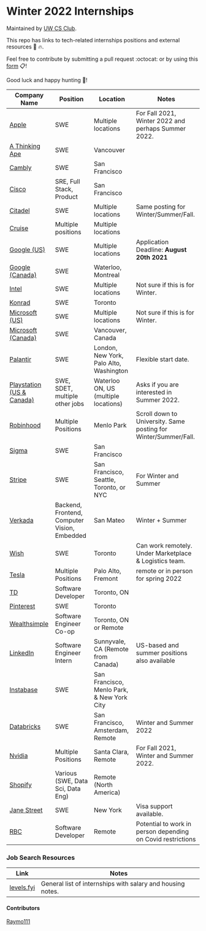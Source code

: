 # Winter 2022 Internships

Maintained by [UW CS Club](http://csclub.uwaterloo.ca/).

This repo has links to tech-related internships positions and external resources 💾 🔥.

Feel free to contribute by submitting a pull request :octocat: or by using this [form](https://forms.gle/UBYHhvhD7d8XXawe8) 📋!

Good luck and happy hunting :tada:!

| Company Name | Position | Location | Notes |
|--------------|----------|----------|-------|
| [Apple](https://jobs.apple.com/en-us/details/200253195/software-engineering-internship?team=STDNT) | SWE | Multiple locations | For Fall 2021, Winter 2022 and perhaps Summer 2022. |
| [A Thinking Ape](https://boards.greenhouse.io/athinkingape/jobs/3364340) | SWE | Vancouver | |
| [Cambly](https://jobs.lever.co/cambly/a85a325b-1992-421b-8e62-ea487a8fba0b) | SWE | San Francisco | |
| [Cisco](https://jobs.cisco.com/jobs/SearchJobs/?21178=%5B169482%5D&21178_format=6020&21180=%5B33821095%2C165%5D&21180_format=6022&21181=%5B201%2C187%5D&21181_format=6023&21183=%5B34442672%2C174%2C175%2C176%2C177%2C178%2C179%2C180%2C211849%2C181%5D&21183_format=6024&listFilterMode=1) | SRE, Full Stack, Product | San Francisco | |
| [Citadel](https://www.citadel.com/careers/details/software-engineer-intern-us/) | SWE | Multiple locations | Same posting for Winter/Summer/Fall. |
| [Cruise](https://www.getcruise.com/careers/jobs?department=2bGFusPlaxpzEPHPIb2QLK&search=intern) | Multiple positions | Multiple locations | |
| [Google (US)](https://careers.google.com/jobs/results/111556027477828294/) | SWE | Multiple locations | Application Deadline: **August 20th 2021**|
| [Google (Canada)](https://careers.google.com/jobs/results/85238117155381958/?hl=fr_FR) | SWE | Waterloo, Montreal | |
| [Intel](https://jobs.intel.com/ShowJob/Id/2872320/Software-Engineer-Undergraduate-Intern) | SWE | Multiple locations | Not sure if this is for Winter. |
| [Konrad](https://boards.greenhouse.io/konradgroup/jobs/4581834003?gh_src=56dbf40d3us) | SWE | Toronto | |
| [Microsoft (US)](https://careers.microsoft.com/students/us/en/job/1085294/Software-Engineering-Intern-Opportunities) | SWE | Multiple locations | Not sure if this is for Winter. |
| [Microsoft (Canada)](https://careers.microsoft.com/us/en/job/1116547/Software-Engineer-Winter-Co-op-Intern-Opportunities%E2%80%AF%E2%80%AF) | SWE | Vancouver, Canada | |
| [Palantir](https://jobs.lever.co/palantir/5d5ff415-8219-4e0c-9930-2d5919e90354) | SWE | London, New York, Palo Alto, Washington | Flexible start date. |
| [Playstation (US & Canada)](https://boards.greenhouse.io/sonyinteractiveentertainmentplaystation/jobs/3316438) | SWE, SDET, multiple other jobs | Waterloo ON, US (multiple locations) | Asks if you are interested in Summer 2022. |
| [Robinhood](https://robinhood.com/us/en/careers/openings/?gh_src=ed898e781us) | Multiple Positions | Menlo Park | Scroll down to University. Same posting for Winter/Summer/Fall. |
| [Sigma](https://boards.greenhouse.io/sigmacomputing/jobs/4510690003) | SWE | San Francisco | |
| [Stripe](https://stripe.com/jobs/listing/software-engineering-intern/3368543) | SWE | San Francisco, Seattle, Toronto, or NYC | For Winter and Summer |
| [Verkada](https://jobs.lever.co/verkada?department=Engineering&commitment=Intern) | Backend, Frontend, Computer Vision, Embedded | San Mateo | Winter + Summer |
| [Wish](https://jobs.smartrecruiters.com/Wish/743999766417964) | SWE | Toronto | Can work remotely. Under Marketplace & Logistics team. | 
| [Tesla](https://www.tesla.com/careers/search/?country=US&query=spring%202022) | Multiple Positions | Palo Alto, Fremont | remote or in person for spring 2022 | 
| [TD](https://sjobs.brassring.com/TGnewUI/Search/home/HomeWithPreLoad?PageType=JobDetails&partnerid=25404&siteid=5813&jobid=2838700&Codes=TD010#jobDetails=2838700_5813) | Software Developer | Toronto, ON | |
| [Pinterest](https://www.pinterestcareers.com/job/13754842/) | SWE | Toronto | | 
| [Wealthsimple](https://jobs.lever.co/wealthsimple/21442ff5-3199-4879-bcb3-2af48f33be84) | Software Engineer Co-op | Toronto, ON or Remote | | 
| [LinkedIn](https://www.linkedin.com/jobs/search/?currentJobId=2705876685&f_C=1337&f_E=1&geoId=90000084&keywords=linkedin&location=San%20Francisco%20Bay%20Area) | Software Engineer Intern | Sunnyvale, CA (Remote from Canada) | US-based and summer positions also available | 
| [Instabase](https://instabase.com/careers/#positions) | SWE | San Francisco, Menlo Park, & New York City | |
| [Databricks](https://databricks.com/company/careers/open-positions?department=universityrecruiting&location=all) | SWE | San Francisco, Amsterdam, Remote | Winter and Summer 2022 |
| [Nvidia](https://nvidia.wd5.myworkdayjobs.com/UniversityJobs/11/refreshFacet/318c8bb6f553100021d223d9780d30be) | Multiple Positions | Santa Clara, Remote | For Fall 2021, Winter and Summer 2022. |
| [Shopify](https://www.shopify.ca/careers/search?teams%5B%5D=interns&keywords=&sort=team_asc) | Various (SWE, Data Sci, Data Eng) | Remote (North America) | |
| [Jane Street](https://www.janestreet.com/join-jane-street/position/5339546002/) | SWE | New York | Visa support available. |
| [RBC](https://jobs.rbc.com/ca/en/job/404796/Software-Developer-Winter-Student-2022-Opportunities) | Software Developer | Remote | Potential to work in person depending on Covid restrictions |

### Job Search Resources
| Link | Notes |
|------|-------|
| [levels.fyi](https://www.levels.fyi/internships/) | General list of internships with salary and housing notes. |

#### Contributors
[Raymo111](https://github.com/Raymo111)
